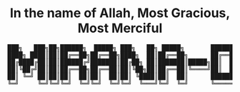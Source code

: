 <div align="center">
<h1>In the name of Allah, Most Gracious, Most Merciful</h1>


<pre>
███╗   ███╗██╗██████╗  █████╗ ███╗   ██╗ █████╗       ██████╗ ███████╗
████╗ ████║██║██╔══██╗██╔══██╗████╗  ██║██╔══██╗      ██╔══██╗╚══███╔╝
██╔████╔██║██║██████╔╝███████║██╔██╗ ██║███████║█████╗██║  ██║  ███╔╝ 
██║╚██╔╝██║██║██╔══██╗██╔══██║██║╚██╗██║██╔══██║╚════╝██║  ██║ ███╔╝  
██║ ╚═╝ ██║██║██║  ██║██║  ██║██║ ╚████║██║  ██║      ██████╔╝███████╗
╚═╝     ╚═╝╚═╝╚═╝  ╚═╝╚═╝  ╚═╝╚═╝  ╚═══╝╚═╝  ╚═╝      ╚═════╝ ╚══════╝
</pre>
</div>
<!--
**mirana-dz/mirana-dz** is a ✨ _special_ ✨ repository because its `README.md` (this file) appears on your GitHub profile.

Here are some ideas to get you started:

- 🔭 I’m currently working on ...
- 🌱 I’m currently learning ...
- 👯 I’m looking to collaborate on ...
- 🤔 I’m looking for help with ...
- 💬 Ask me about ...
- 📫 How to reach me: ...
- 😄 Pronouns: ...
- ⚡ Fun fact: ...
-->
